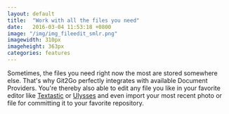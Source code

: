 ```yaml
---
layout: default
title:  "Work with all the files you need"
date:   2016-03-04 11:53:18 +0800
image: "/img/img_fileedit_smlr.png"
imagewidth: 310px
imageheight: 363px
categories: features
---
```


Sometimes, the files you need right now the most are stored somewhere else. That's why Git2Go perfectly integrates with available Document Providers.
You're thereby also able to edit any file you like in your favorite editor like [Textastic](https://itunes.apple.com/us/app/textastic-code-editor-6/id1049254261?mt=8) or [Ulysses](https://itunes.apple.com/us/app/ulysses/id950335311?mt=8) and even import your most recent photo or file for committing it to your favorite repository.
